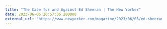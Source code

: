 ```yaml
---
title: "The Case for and Against Ed Sheeran | The New Yorker"
date: 2023-06-06 20:57:36.200000
external_url: "https://www.newyorker.com/magazine/2023/06/05/ed-sheeran-copyright-infringement-lawsuit-marvin-gaye"
---
```


